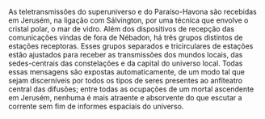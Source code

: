 ﻿As teletransmissões do superuniverso e do Paraíso-Havona são recebidas em Jerusém, na ligação com Sálvington, por uma técnica que envolve o cristal polar, o mar de vidro. Além dos dispositivos de recepção das comunicações vindas de fora de Nébadon, há três grupos distintos de estações receptoras. Esses grupos separados e tricirculares de estações estão ajustados para receber as transmissões dos mundos locais, das sedes-centrais das constelações e da capital do universo local. Todas essas mensagens são expostas automaticamente, de um modo tal que sejam discerníveis por todos os tipos de seres presentes ao anfiteatro central das difusões; entre todas as ocupações de um mortal ascendente em Jerusém, nenhuma é mais atraente e absorvente do que escutar a corrente sem fim de informes espaciais do universo.